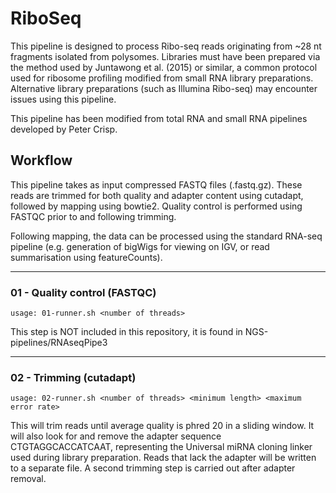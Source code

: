 # RiboSeq

This pipeline is designed to process Ribo-seq reads originating from ~28 nt fragments isolated from polysomes. Libraries must have been prepared via the method used by Juntawong et al. (2015) or similar, a common protocol used for ribosome profiling modified from small RNA library preparations. Alternative library preparations (such as Illumina Ribo-seq) may encounter issues using this pipeline.

This pipeline has been modified from total RNA and small RNA pipelines developed by Peter Crisp. 

## Workflow

This pipeline takes as input compressed FASTQ files (<sample>.fastq.gz). These reads are trimmed for both quality and adapter content using cutadapt, followed by mapping using bowtie2. Quality control is performed using FASTQC prior to and following trimming. 
  
Following mapping, the data can be processed using the standard RNA-seq pipeline (e.g. generation of bigWigs for viewing on IGV, or read summarisation using featureCounts). 

---
### 01 - Quality control (FASTQC)

```
usage: 01-runner.sh <number of threads>
```
This step is NOT included in this repository, it is found in NGS-pipelines/RNAseqPipe3

---
### 02 - Trimming (cutadapt)


```
usage: 02-runner.sh <number of threads> <minimum length> <maximum error rate>
```

This will trim reads until average quality is phred 20 in a sliding window. It will also look for and remove the adapter sequence CTGTAGGCACCATCAAT, representing the Universal miRNA cloning linker used during library preparation. Reads that lack the adapter will be written to a separate file. A second trimming step is carried out after adapter removal. 
